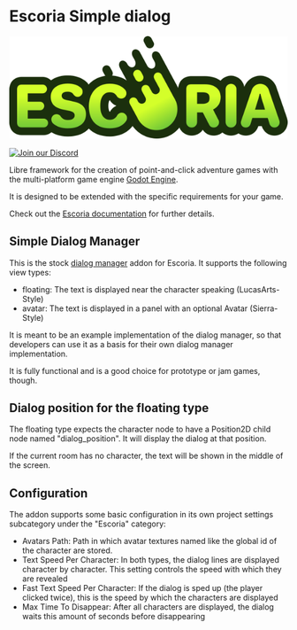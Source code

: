# Escoria Simple dialog

![Escoria Logo](https://raw.githubusercontent.com/godot-escoria/escoria-demo-game/main/addons/escoria-core/design/escoria-logo-small.png)

[![Join our Discord](https://img.shields.io/discord/884336424780984330.svg?label=Join%20our%20Discord&logo=Discord&colorB=7289da&style=for-the-badge)](https://discord.com/invite/jMxJjuBY5Z)

Libre framework for the creation of point-and-click adventure games with the multi-platform game engine [Godot Engine](https://godotengine.org).

It is designed to be extended with the specific requirements for your game.

Check out the [Escoria documentation](https://docs.escoria-framework.org) for 
further details.

## Simple Dialog Manager

This is the stock [dialog manager](https://docs.escoria-framework.org/en/devel/advanced/create_dialog_manager.html) 
addon for Escoria. It supports the following view types:

* floating: The text is displayed near the character speaking (LucasArts-Style)
* avatar: The text is displayed in a panel with an optional Avatar (Sierra-Style)

It is meant to be an example implementation of the dialog manager, so that 
developers can use it as a basis for their own dialog manager implementation.

It is fully functional and is a good choice for prototype or jam games, though.

## Dialog position for the floating type

The floating type expects the character node to have a Position2D child node 
named "dialog_position". It will display the dialog at that position.

If the current room has no character, the text will be shown in the middle of
the screen.

## Configuration

The addon supports some basic configuration in its own project settings 
subcategory under the "Escoria" category:

* Avatars Path: Path in which avatar textures named like the global id of the 
  character are stored.
* Text Speed Per Character: In both types, the dialog lines are displayed 
  character by character. This setting controls the speed with which they are
  revealed
* Fast Text Speed Per Character: If the dialog is sped up (the player clicked
  twice), this is the speed by which the characters are displayed
* Max Time To Disappear: After all characters are displayed, the dialog waits
  this amount of seconds before disappearing
